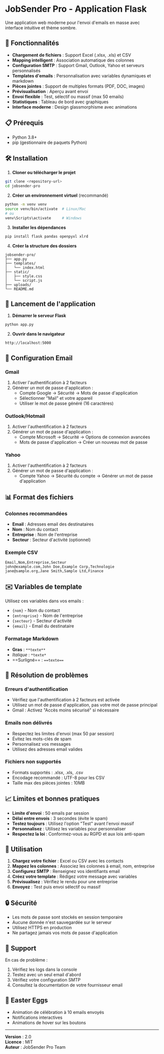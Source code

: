 # JobSender Pro - Application Flask

Une application web moderne pour l'envoi d'emails en masse avec interface intuitive et thème sombre.

## 🚀 Fonctionnalités

- **Chargement de fichiers** : Support Excel (.xlsx, .xls) et CSV
- **Mapping intelligent** : Association automatique des colonnes
- **Configuration SMTP** : Support Gmail, Outlook, Yahoo et serveurs personnalisés
- **Templates d'emails** : Personnalisation avec variables dynamiques et markdown
- **Pièces jointes** : Support de multiples formats (PDF, DOC, images)
- **Prévisualisation** : Aperçu avant envoi
- **Envoi flexible** : Test, sélectif ou massif (max 50 emails)
- **Statistiques** : Tableau de bord avec graphiques
- **Interface moderne** : Design glassmorphisme avec animations

## 📋 Prérequis

- Python 3.8+
- pip (gestionnaire de paquets Python)

## 🛠️ Installation

1. **Cloner ou télécharger le projet**
```bash
git clone <repository-url>
cd jobsender-pro
```

2. **Créer un environnement virtuel** (recommandé)
```bash
python -m venv venv
source venv/bin/activate  # Linux/Mac
# ou
venv\Scripts\activate     # Windows
```

3. **Installer les dépendances**
```bash
pip install flask pandas openpyxl xlrd
```

4. **Créer la structure des dossiers**
```
jobsender-pro/
├── app.py
├── templates/
│   └── index.html
├── static/
│   ├── style.css
│   └── script.js
├── uploads/
└── README.md
```

## 🏃 Lancement de l'application

1. **Démarrer le serveur Flask**
```bash
python app.py
```

2. **Ouvrir dans le navigateur**
```
http://localhost:5000
```

## 📧 Configuration Email

### Gmail
1. Activer l'authentification à 2 facteurs
2. Générer un mot de passe d'application :
   - Compte Google → Sécurité → Mots de passe d'application
   - Sélectionner "Mail" et votre appareil
   - Utiliser le mot de passe généré (16 caractères)

### Outlook/Hotmail
1. Activer l'authentification à 2 facteurs
2. Générer un mot de passe d'application :
   - Compte Microsoft → Sécurité → Options de connexion avancées
   - Mots de passe d'application → Créer un nouveau mot de passe

### Yahoo
1. Activer l'authentification à 2 facteurs
2. Générer un mot de passe d'application :
   - Compte Yahoo → Sécurité du compte → Générer un mot de passe d'application

## 📊 Format des fichiers

### Colonnes recommandées
- **Email** : Adresses email des destinataires
- **Nom** : Nom du contact
- **Entreprise** : Nom de l'entreprise
- **Secteur** : Secteur d'activité (optionnel)

### Exemple CSV
```csv
Email,Nom,Entreprise,Secteur
john@example.com,John Doe,Example Corp,Technologie
jane@sample.org,Jane Smith,Sample Ltd,Finance
```

## ✉️ Variables de template

Utilisez ces variables dans vos emails :
- `{nom}` - Nom du contact
- `{entreprise}` - Nom de l'entreprise
- `{secteur}` - Secteur d'activité
- `{email}` - Email du destinataire

### Formatage Markdown
- **Gras** : `**texte**`
- *Italique* : `*texte*`
- ==Surligné== : `==texte==`

## 🔧 Résolution de problèmes

### Erreurs d'authentification
- Vérifiez que l'authentification à 2 facteurs est activée
- Utilisez un mot de passe d'application, pas votre mot de passe principal
- Gmail : Activez "Accès moins sécurisé" si nécessaire

### Emails non délivrés
- Respectez les limites d'envoi (max 50 par session)
- Évitez les mots-clés de spam
- Personnalisez vos messages
- Utilisez des adresses email valides

### Fichiers non supportés
- Formats supportés : .xlsx, .xls, .csv
- Encodage recommandé : UTF-8 pour les CSV
- Taille max des pièces jointes : 10MB

## 📈 Limites et bonnes pratiques

- **Limite d'envoi** : 50 emails par session
- **Délai entre envois** : 3 secondes (évite le spam)
- **Testez toujours** : Utilisez l'option "Test" avant l'envoi massif
- **Personnalisez** : Utilisez les variables pour personnaliser
- **Respectez la loi** : Conformez-vous au RGPD et aux lois anti-spam

## 🎯 Utilisation

1. **Chargez votre fichier** : Excel ou CSV avec les contacts
2. **Mappez les colonnes** : Associez les colonnes à email, nom, entreprise
3. **Configurez SMTP** : Renseignez vos identifiants email
4. **Créez votre template** : Rédigez votre message avec variables
5. **Prévisualisez** : Vérifiez le rendu pour une entreprise
6. **Envoyez** : Test puis envoi sélectif ou massif

## 🔒 Sécurité

- Les mots de passe sont stockés en session temporaire
- Aucune donnée n'est sauvegardée sur le serveur
- Utilisez HTTPS en production
- Ne partagez jamais vos mots de passe d'application

## 🐛 Support

En cas de problème :
1. Vérifiez les logs dans la console
2. Testez avec un seul email d'abord
3. Vérifiez votre configuration SMTP
4. Consultez la documentation de votre fournisseur email

## 🎉 Easter Eggs

- Animation de célébration à 10 emails envoyés
- Notifications interactives
- Animations de hover sur les boutons

---

**Version** : 2.0  
**Licence** : MIT  
**Auteur** : JobSender Pro Team